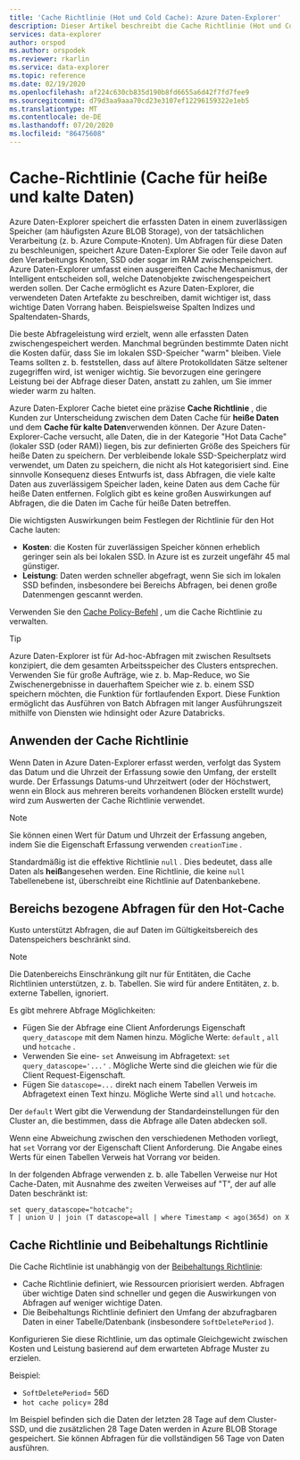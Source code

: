 ```yaml
---
title: 'Cache Richtlinie (Hot und Cold Cache): Azure Daten-Explorer'
description: Dieser Artikel beschreibt die Cache Richtlinie (Hot und Cold Cache) in Azure Daten-Explorer.
services: data-explorer
author: orspod
ms.author: orspodek
ms.reviewer: rkarlin
ms.service: data-explorer
ms.topic: reference
ms.date: 02/19/2020
ms.openlocfilehash: af224c630cb835d190b8fd6655a6d42f7fd7fee9
ms.sourcegitcommit: d79d3aa9aaa70cd23e3107ef12296159322e1eb5
ms.translationtype: MT
ms.contentlocale: de-DE
ms.lasthandoff: 07/20/2020
ms.locfileid: "86475608"
---
```

# <a name="cache-policy-hot-and-cold-cache"></a>Cache-Richtlinie (Cache für heiße und kalte Daten) 

Azure Daten-Explorer speichert die erfassten Daten in einem zuverlässigen Speicher (am häufigsten Azure BLOB Storage), von der tatsächlichen Verarbeitung (z. b. Azure Compute-Knoten). Um Abfragen für diese Daten zu beschleunigen, speichert Azure Daten-Explorer Sie oder Teile davon auf den Verarbeitungs Knoten, SSD oder sogar im RAM zwischenspeichert. Azure Daten-Explorer umfasst einen ausgereiften Cache Mechanismus, der Intelligent entscheiden soll, welche Datenobjekte zwischengespeichert werden sollen. Der Cache ermöglicht es Azure Daten-Explorer, die verwendeten Daten Artefakte zu beschreiben, damit wichtiger ist, dass wichtige Daten Vorrang haben. Beispielsweise Spalten Indizes und Spaltendaten-Shards,

Die beste Abfrageleistung wird erzielt, wenn alle erfassten Daten zwischengespeichert werden. Manchmal begründen bestimmte Daten nicht die Kosten dafür, dass Sie im lokalen SSD-Speicher "warm" bleiben.
Viele Teams sollten z. b. feststellen, dass auf ältere Protokolldaten Sätze seltener zugegriffen wird, ist weniger wichtig.
Sie bevorzugen eine geringere Leistung bei der Abfrage dieser Daten, anstatt zu zahlen, um Sie immer wieder warm zu halten.

Azure Daten-Explorer Cache bietet eine präzise **Cache Richtlinie** , die Kunden zur Unterscheidung zwischen dem Daten Cache für **heiße Daten** und dem **Cache für kalte Daten**verwenden können. Der Azure Daten-Explorer-Cache versucht, alle Daten, die in der Kategorie "Hot Data Cache" (lokaler SSD (oder RAM)) liegen, bis zur definierten Größe des Speichers für heiße Daten zu speichern. Der verbleibende lokale SSD-Speicherplatz wird verwendet, um Daten zu speichern, die nicht als Hot kategorisiert sind. Eine sinnvolle Konsequenz dieses Entwurfs ist, dass Abfragen, die viele kalte Daten aus zuverlässigem Speicher laden, keine Daten aus dem Cache für heiße Daten entfernen. Folglich gibt es keine großen Auswirkungen auf Abfragen, die die Daten im Cache für heiße Daten betreffen.

Die wichtigsten Auswirkungen beim Festlegen der Richtlinie für den Hot Cache lauten:
* **Kosten**: die Kosten für zuverlässigen Speicher können erheblich geringer sein als bei lokalen SSD. In Azure ist es zurzeit ungefähr 45 mal günstiger.
* **Leistung**: Daten werden schneller abgefragt, wenn Sie sich im lokalen SSD befinden, insbesondere bei Bereichs Abfragen, bei denen große Datenmengen gescannt werden.  

Verwenden Sie den [Cache Policy-Befehl](cache-policy.md) , um die Cache Richtlinie zu verwalten.

> [!TIP]
>Azure Daten-Explorer ist für Ad-hoc-Abfragen mit zwischen Resultsets konzipiert, die dem gesamten Arbeitsspeicher des Clusters entsprechen.
>Verwenden Sie für große Aufträge, wie z. b. Map-Reduce, wo Sie Zwischenergebnisse in dauerhaftem Speicher wie z. b. einem SSD speichern möchten, die Funktion für fortlaufenden Export. Diese Funktion ermöglicht das Ausführen von Batch Abfragen mit langer Ausführungszeit mithilfe von Diensten wie hdinsight oder Azure Databricks.
 
## <a name="how-cache-policy-is-applied"></a>Anwenden der Cache Richtlinie

Wenn Daten in Azure Daten-Explorer erfasst werden, verfolgt das System das Datum und die Uhrzeit der Erfassung sowie den Umfang, der erstellt wurde. Der Erfassungs Datums-und Uhrzeitwert (oder der Höchstwert, wenn ein Block aus mehreren bereits vorhandenen Blöcken erstellt wurde) wird zum Auswerten der Cache Richtlinie verwendet.

> [!NOTE]
> Sie können einen Wert für Datum und Uhrzeit der Erfassung angeben, indem Sie die Eigenschaft Erfassung verwenden `creationTime` .

Standardmäßig ist die effektive Richtlinie `null` . Dies bedeutet, dass alle Daten als **heiß**angesehen werden.
Eine Richtlinie, die keine `null` Tabellenebene ist, überschreibt eine Richtlinie auf Datenbankebene.

## <a name="scoping-queries-to-hot-cache"></a>Bereichs bezogene Abfragen für den Hot-Cache

Kusto unterstützt Abfragen, die auf Daten im Gültigkeitsbereich des Datenspeichers beschränkt sind.

> [!NOTE]
> Die Datenbereichs Einschränkung gilt nur für Entitäten, die Cache Richtlinien unterstützen, z. b. Tabellen. Sie wird für andere Entitäten, z. b. externe Tabellen, ignoriert.

Es gibt mehrere Abfrage Möglichkeiten:
* Fügen Sie der Abfrage eine Client Anforderungs Eigenschaft `query_datascope` mit dem Namen hinzu.
   Mögliche Werte: `default` , `all` und `hotcache` .
* Verwenden Sie eine- `set` Anweisung im Abfragetext: `set query_datascope='...'` .
   Mögliche Werte sind die gleichen wie für die Client Request-Eigenschaft.
* Fügen Sie `datascope=...` direkt nach einem Tabellen Verweis im Abfragetext einen Text hinzu. 
   Mögliche Werte sind `all` und `hotcache`.

Der `default` Wert gibt die Verwendung der Standardeinstellungen für den Cluster an, die bestimmen, dass die Abfrage alle Daten abdecken soll.

Wenn eine Abweichung zwischen den verschiedenen Methoden vorliegt, hat `set` Vorrang vor der Eigenschaft Client Anforderung. Die Angabe eines Werts für einen Tabellen Verweis hat Vorrang vor beiden.

In der folgenden Abfrage verwenden z. b. alle Tabellen Verweise nur Hot Cache-Daten, mit Ausnahme des zweiten Verweises auf "T", der auf alle Daten beschränkt ist:

```kusto
set query_datascope="hotcache";
T | union U | join (T datascope=all | where Timestamp < ago(365d) on X
```

## <a name="cache-policy-vs-retention-policy"></a>Cache Richtlinie und Beibehaltungs Richtlinie

Die Cache Richtlinie ist unabhängig von der [Beibehaltungs Richtlinie](./retentionpolicy.md): 
- Cache Richtlinie definiert, wie Ressourcen priorisiert werden. Abfragen über wichtige Daten sind schneller und gegen die Auswirkungen von Abfragen auf weniger wichtige Daten.
- Die Beibehaltungs Richtlinie definiert den Umfang der abzufragbaren Daten in einer Tabelle/Datenbank (insbesondere `SoftDeletePeriod` ).

Konfigurieren Sie diese Richtlinie, um das optimale Gleichgewicht zwischen Kosten und Leistung basierend auf dem erwarteten Abfrage Muster zu erzielen.

Beispiel:
* `SoftDeletePeriod`= 56D
* `hot cache policy`= 28d

Im Beispiel befinden sich die Daten der letzten 28 Tage auf dem Cluster-SSD, und die zusätzlichen 28 Tage Daten werden in Azure BLOB Storage gespeichert.
Sie können Abfragen für die vollständigen 56 Tage von Daten ausführen.
 
